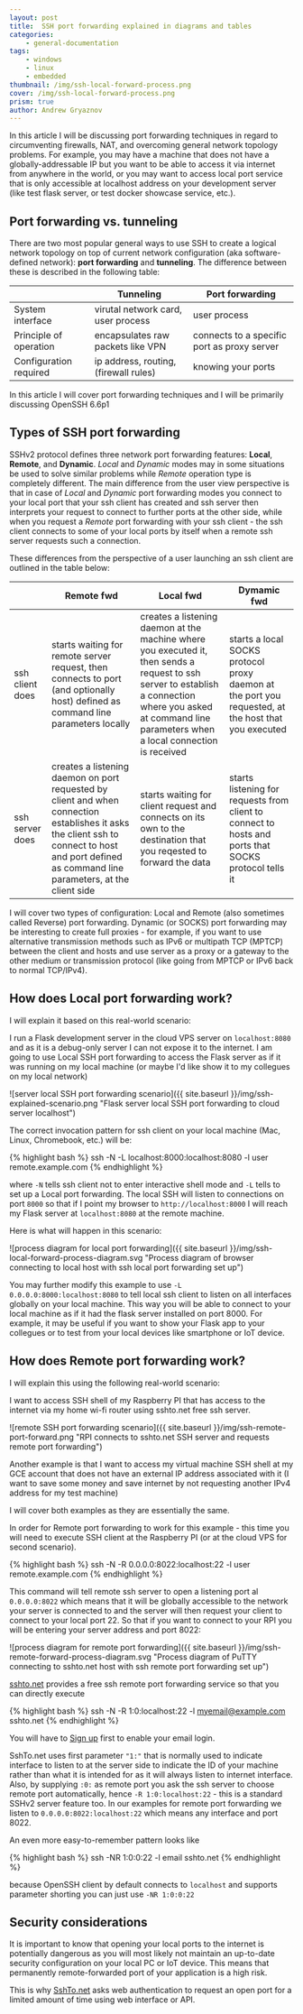 ```yaml
---
layout: post
title:  SSH port forwarding explained in diagrams and tables
categories: 
    - general-documentation
tags: 
    - windows
    - linux 
    - embedded 
thumbnail: /img/ssh-local-forward-process.png
cover: /img/ssh-local-forward-process.png
prism: true
author: Andrew Gryaznov
---
```


In this article I will be discussing port forwarding techniques in regard to circumventing firewalls, NAT, and overcoming general network topology problems. For example, you may have a machine that does not have a globally-addressable IP but you want to be able to access it via internet from anywhere in the world, or you may want to access local port service that is only accessible at localhost address on your development server (like test flask server, or test docker showcase service, etc.).


Port forwarding vs. tunneling
-----------------------------

There are two most popular general ways to use SSH to create a logical network topology on top of current network configuration (aka software-defined network): **port forwarding** and **tunneling**. 
The difference between these is described in the following table: 

|                        | Tunneling                             | Port forwarding                             |
|------------------------|---------------------------------------|---------------------------------------------|
| System interface       | virutal network card, user process    | user process                                |
| Principle of operation | encapsulates raw packets like VPN     | connects to a specific port as proxy server |
| Configuration required | ip address, routing, (firewall rules) | knowing your ports                          |

In this article I will cover port forwarding techniques and I will be primarily discussing OpenSSH 6.6p1

Types of SSH port forwarding
----------------------------

SSHv2 protocol defines three network port forwarding features: **Local**, **Remote**, and **Dynamic**. *Local* and *Dynamic* modes may in some situations be used to solve similar problems while *Remote* operation type is completely different. The main difference from the user view perspective is that in case of *Local* and *Dynamic* port forwarding modes you connect to your local port that your ssh client has created and ssh server then interprets your request to connect to further ports at the other side, while when you request a *Remote*  port forwarding with your ssh client - the ssh client connects to some of your local ports by itself when a remote ssh server requests such a connection.

These differences from the perspective of a user launching an ssh client are outlined in the table below:

|                 | Remote fwd                                                                                                                                                                                       | Local fwd                                                                                                                                                                                                    | Dymamic fwd                                                                                          |
|-----------------|--------------------------------------------------------------------------------------------------------------------------------------------------------------------------------------------------|--------------------------------------------------------------------------------------------------------------------------------------------------------------------------------------------------------------|------------------------------------------------------------------------------------------------------|
| ssh client does | starts waiting for remote server request, then connects to port (and optionally host) defined as command line parameters locally                                                                 | creates a listening daemon at the machine where you executed it, then sends a request to ssh server to establish a connection where you asked at command line parameters when a local connection is received | starts a local SOCKS protocol proxy daemon at the port you requested, at the host that you executed  |
| ssh server does | creates a listening daemon on port requested by client and when connection establishes it asks the client ssh to connect to host and port defined as command line parameters, at the client side | starts waiting for client request and connects on its own to the destination that you reqested to forward the data                                                                                           | starts listening for requests from client to connect to hosts and ports that SOCKS protocol tells it |

I will cover two types of configuration: Local and Remote (also sometimes called Reverse) port forwarding. Dynamic (or SOCKS) port forwarding may be interesting to create full proxies - for example, if you want to use alternative transmission methods such as IPv6 or multipath TCP (MPTCP) between the client and hosts and use server as a proxy or a gateway to the other medium or transmission protocol (like going from MPTCP or IPv6 back to normal TCP/IPv4).

How does Local port forwarding work?
------------------------------------

I will explain it based on this real-world scenario: 

I run a Flask development server in the cloud VPS server on `localhost:8080` and as it is a debug-only server I can not expose it to the internet. I am going to use Local SSH port forwarding to access the Flask server as if it was running on my local machine (or maybe I'd like show it to my collegues on my local network)

![server local SSH port forwarding scenario]({{ site.baseurl }}/img/ssh-explained-scenario.png "Flask server local SSH port forwarding to cloud server localhost")

The correct invocation pattern for ssh client on your local machine (Mac, Linux, Chromebook, etc.) will be: 

{% highlight bash %}
ssh -N -L localhost:8000:localhost:8080 -l user remote.example.com
{% endhighlight %}

where `-N` tells ssh client not to enter interactive shell mode and `-L` tells to set up a Local port forwarding. The local SSH will listen to connections on port `8000` 
so that if I point my browser to `http://localhost:8000` I will reach my Flask server at `localhost:8080` at the remote machine.

Here is what will happen in this scenario:

![process diagram for local port forwarding]({{ site.baseurl }}/img/ssh-local-forward-process-diagram.svg "Process diagram of browser connecting to local host with ssh local port forwarding set up")

You may further modify this example to use `-L 0.0.0.0:8000:localhost:8080` to tell local ssh client to listen on all interfaces globally on your local machine. This way you will be able to connect to your local machine as if it had the flask server installed on port 8000. For example, it may be useful if you want to show your Flask app to your collegues or to test from your local devices like smartphone or IoT device.

How does Remote port forwarding work?
-------------------------------------

I will explain this using the following real-world scenario:

I want to access SSH shell of my Raspberry PI that has access to the internet via my home wi-fi router using sshto.net free ssh server. 


![remote SSH port forwarding scenario]({{ site.baseurl }}/img/ssh-remote-port-forward.png "RPI connects to sshto.net SSH server and requests remote port forwarding")

Another example is that I want to access my virtual machine SSH shell at my GCE account that does not have an external IP address associated with it 
(I want to save some money and save internet by not requesting another IPv4 address for my test machine)

I will cover both examples as they are essentially the same.

In order for Remote port forwarding to work for this example - this time you will need to execute SSH client at the Raspberry PI (or at the cloud VPS for second scenario).

{% highlight bash %}
ssh -N -R 0.0.0.0:8022:localhost:22 -l user remote.example.com
{% endhighlight %}

This command will tell remote ssh server to open a listening port al `0.0.0.0:8022` which means that it will be globally accessible to the network your server is connected to and the server will then request your client to connect to your local port 22. So that if you want to connect to your RPI you will be entering your server address and port 8022:


![process diagram for remote port forwarding]({{ site.baseurl }}/img/ssh-remote-forward-process-diagram.svg "Process diagram of PuTTY connecting to sshto.net host with ssh remote port forwarding set up")

[sshto.net][sshtonet] provides a free ssh remote port forwarding service so that you can directly execute

{% highlight bash %}
ssh -N -R 1:0:localhost:22 -l myemail@example.com sshto.net
{% endhighlight %}

You will have to [Sign up][sshtonet] first to enable your email login. 

SshTo.net uses first parameter `"1:"` that is normally used to indicate interface to listen to at the server side to indicate the ID of your machine rather than what it is intended for as it will always listen to internet interface. Also, by supplying `:0:` as remote port you ask the ssh server to choose remote port automatically, hence `-R 1:0:localhost:22` - this is a standard SSHv2 server feature too. In our examples for remote port forwarding we listen to `0.0.0.0:8022:localhost:22` which means any interface and port 8022.

An even more easy-to-remember pattern looks like

{% highlight bash %}
ssh -NR 1:0:0:22 -l email sshto.net
{% endhighlight %}

because OpenSSH client by default connects to `localhost` and supports parameter shorting you can just use `-NR 1:0:0:22`

Security considerations
-----------------------

It is important to know that opening your local ports to the internet is potentially dangerous as you will most likely not maintain an up-to-date security configuration on your local PC or IoT device. This means that permanently remote-forwarded port of your application is a high risk. 

This is why [SshTo.net][sshtonet] asks web authentication to request an open port for a limited amount of time using web interface or API.

[sshtonet]: https://www.sshto.net
